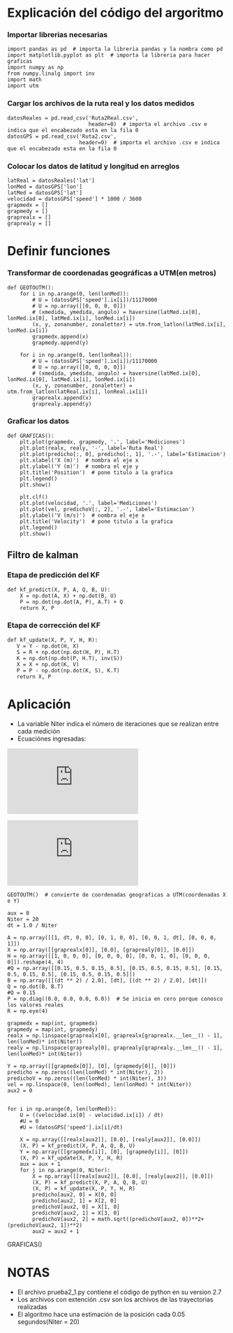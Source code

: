 # Explicación del código del argoritmo 
### Importar librerias necesarias
```inserta código
import pandas as pd  # importa la libreria pandas y la nombra como pd
import matplotlib.pyplot as plt  # importa la libreria para hacer graficas
import numpy as np
from numpy.linalg import inv
import math
import utm
```
### Cargar los archivos de la ruta real y los datos medidos
```
datosReales = pd.read_csv('Ruta2Real.csv',
                          header=0)  # importa el archivo .csv e indica que el encabezado esta en la fila 0
datosGPS = pd.read_csv('Ruta2.csv',
                       header=0)  # importa el archivo .csv e indica que el encabezado esta en la fila 0
```
### Colocar los datos de latitud y longitud en arreglos
```lonReal = datosReales['lon']
latReal = datosReales['lat']
lonMed = datosGPS['lon']
latMed = datosGPS['lat']
velocidad = datosGPS['speed'] * 1000 / 3600
grapmedx = []
grapmedy = []
graprealx = []
graprealy = []
```
# Definir funciones
### Transformar de coordenadas geográficas a UTM(en metros)
```
def GEOTOUTM():
    for i in np.arange(0, len(lonMed)):
        # U = (datosGPS['speed'].ix[i])/11170000
        # U = np.array([[0, 0, 0, 0]])
        # (xmedida, ymedida, angulo) = haversine(latMed.ix[0], lonMed.ix[0], latMed.ix[i], lonMed.ix[i])
        (x, y, zonanumber, zonaletter) = utm.from_latlon(latMed.ix[i], lonMed.ix[i])
        grapmedx.append(x)
        grapmedy.append(y)

    for i in np.arange(0, len(lonReal)):
        # U = (datosGPS['speed'].ix[i])/11170000
        # U = np.array([[0, 0, 0, 0]])
        # (xmedida, ymedida, angulo) = haversine(latMed.ix[0], lonMed.ix[0], latMed.ix[i], lonMed.ix[i])
        (x, y, zonanumber, zonaletter) = utm.from_latlon(latReal.ix[i], lonReal.ix[i])
        graprealx.append(x)
        graprealy.append(y)
```
### Graficar los datos
```
def GRAFICAS():
    plt.plot(grapmedx, grapmedy, '.', label='Mediciones')
    plt.plot(realx, realy, '-', label='Ruta Real')
    plt.plot(predicho[:, 0], predicho[:, 1], '.-', label='Estimacion')
    plt.xlabel('X (m)')  # nombra el eje x
    plt.ylabel('Y (m)')  # nombra el eje y
    plt.title('Position')  # pone titulo a la grafica
    plt.legend()
    plt.show()

    plt.clf()
    plt.plot(velocidad, '.', label='Mediciones')
    plt.plot(vel, predichoV[:, 2], '.-', label='Estimacion')
    plt.ylabel('V (m/s)')  # nombra el eje x
    plt.title('Velocity')  # pone titulo a la grafica
    plt.legend()
    plt.show()

```
## Filtro de kalman 
### Etapa de predicción del KF
```
def kf_predict(X, P, A, Q, B, U):
    X = np.dot(A, X) + np.dot(B, U)
    P = np.dot(np.dot(A, P), A.T) + Q
    return X, P
```
### Etapa de corrección del KF
 ```
 def kf_update(X, P, Y, H, R):
    V = Y - np.dot(H, X)
    S = R + np.dot(np.dot(H, P), H.T)
    K = np.dot(np.dot(P, H.T), inv(S))
    X = X + np.dot(K, V)
    P = P - np.dot(np.dot(K, S), K.T)
    return X, P
 ```

# Aplicación 
* La variable Niter indica el número de iteraciones que se realizan entre cada medición
* Ecuaciónes ingresadas:  

![1](http://latex.codecogs.com/gif.latex?x_%7Bk%7D%20%3D%20x_%7Bk-1%7D%20&plus;%20v%5Ccdot%20%5CDelta%20t%20&plus;%20%5Cfrac%7B1%7D%7B2%7Da%5Ccdot%20%5CDelta%20t%5E%7B3%7D)  

![2](http://latex.codecogs.com/gif.latex?y_%7Bk%7D%20%3D%20y_%7Bk-1%7D%20&plus;%20v%5Ccdot%20%5CDelta%20t%20&plus;%20%5Cfrac%7B1%7D%7B2%7Da%5Ccdot%20%5CDelta%20t%5E%7B3%7D)

```
GEOTOUTM()  # convierte de coordenadas geograficas a UTM(coordenadas X e Y)

aux = 0
Niter = 20
dt = 1.0 / Niter

A = np.array([[1, dt, 0, 0], [0, 1, 0, 0], [0, 0, 1, dt], [0, 0, 0, 1]])
X = np.array([[graprealx[0]], [0.0], [graprealy[0]], [0.0]])
H = np.array([[1, 0, 0, 0], [0, 0, 0, 0], [0, 0, 1, 0], [0, 0, 0, 0]]).reshape(4, 4)
#Q = np.array([[0.15, 0.5, 0.15, 0.5], [0.15, 0.5, 0.15, 0.5], [0.15, 0.5, 0.15, 0.5], [0.15, 0.5, 0.15, 0.5]])
B = np.array([[(dt ** 2) / 2.0], [dt], [(dt ** 2) / 2.0], [dt]])
Q = np.dot(B, B.T)
#Q = 0.15
P = np.diag((0.0, 0.0, 0.0, 0.0))  # Se inicia en cero porque conosco los valores reales
R = np.eye(4)

grapmedx = map(int, grapmedx)
grapmedy = map(int, grapmedy)
realx = np.linspace(graprealx[0], graprealx[graprealx.__len__() - 1], len(lonMed)* int(Niter))
realy = np.linspace(graprealy[0], graprealy[graprealy.__len__() - 1], len(lonMed)* int(Niter))

Y = np.array([[grapmedx[0]], [0], [grapmedy[0]], [0]])
predicho = np.zeros((len(lonMed) * int(Niter), 2))
predichoV = np.zeros((len(lonMed) * int(Niter), 3))
vel = np.linspace(0, len(lonMed), len(lonMed) * int(Niter))
aux2 = 0


for i in np.arange(0, len(lonMed)):
    U = ((velocidad.ix[0] - velocidad.ix[i]) / dt)
    #U = 0
    #U = (datosGPS['speed'].ix[i]/dt)

    X = np.array([[realx[aux2]], [0.0], [realy[aux2]], [0.0]])
    (X, P) = kf_predict(X, P, A, Q, B, U)
    Y = np.array([[grapmedx[i]], [0], [grapmedy[i]], [0]])
    (X, P) = kf_update(X, P, Y, H, R)
    aux = aux + 1
    for j in np.arange(0, Niter):
        X = np.array([[realx[aux2]], [0.0], [realy[aux2]], [0.0]])
        (X, P) = kf_predict(X, P, A, Q, B, U)
        (X, P) = kf_update(X, P, Y, H, R)
        predicho[aux2, 0] = X[0, 0]
        predicho[aux2, 1] = X[2, 0]
        predichoV[aux2, 0] = X[1, 0]
        predichoV[aux2, 1] = X[3, 0]
        predichoV[aux2, 2] = math.sqrt((predichoV[aux2, 0])**2+(predichoV[aux2, 1])**2)
        aux2 = aux2 + 1
```

GRAFICAS()

# NOTAS
* El archivo prueba2_1.py contiene el código de python en su version 2.7
* Los archivos con extención .csv son los archivos de las trayectorias realizadas
* El algoritmo hace una estimación de la posición cada 0.05 segundos(Niter = 20)
